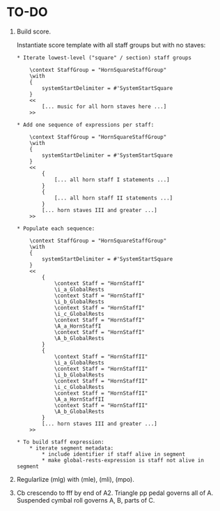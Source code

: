 TO-DO
=====

1.  Build score.

    Instantiate score template with all staff groups but with no staves:

        * Iterate lowest-level ("square" / section) staff groups

            \context StaffGroup = "HornSquareStaffGroup"
            \with
            {
                systemStartDelimiter = #'SystemStartSquare
            }
            <<
                [... music for all horn staves here ...]
            >>

        * Add one sequence of expressions per staff:

            \context StaffGroup = "HornSquareStaffGroup"
            \with
            {
                systemStartDelimiter = #'SystemStartSquare
            }
            <<
                {
                    [... all horn staff I statements ...]
                }
                {
                    [... all horn staff II statements ...]
                }
                [... horn staves III and greater ...]
            >>

        * Populate each sequence:

            \context StaffGroup = "HornSquareStaffGroup"
            \with
            {
                systemStartDelimiter = #'SystemStartSquare
            }
            <<
                {
                    \context Staff = "HornStaffI"
                    \i_a_GlobalRests
                    \context Staff = "HornStaffI"
                    \i_b_GlobalRests
                    \context Staff = "HornStaffI"
                    \i_c_GlobalRests
                    \context Staff = "HornStaffI"
                    \A_a_HornStaffI
                    \context Staff = "HornStaffI"
                    \A_b_GlobalRests
                }
                {
                    \context Staff = "HornStaffII"
                    \i_a_GlobalRests
                    \context Staff = "HornStaffII"
                    \i_b_GlobalRests
                    \context Staff = "HornStaffII"
                    \i_c_GlobalRests
                    \context Staff = "HornStaffII"
                    \A_a_HornStaffII
                    \context Staff = "HornStaffII"
                    \A_b_GlobalRests
                }
                [... horn staves III and greater ...]
            >>

        * To build staff expression:
            * iterate segment metadata:
                * include identifier if staff alive in segment
                * make global-rests-expression is staff not alive in segment

2.  Regularlize (mlg) with (mle), (mli), (mpo).

3.  Cb crescendo to fff by end of A2.
    Triangle pp pedal governs all of A.
    Suspended cymbal roll governs A, B, parts of C.
